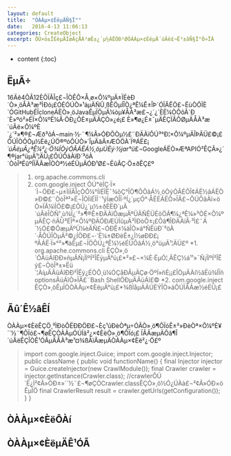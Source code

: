 ```yaml
---
layout: default
title:  "ÒÀÀµ×¢ÈëµÄÑ§Ï°"
date:   2016-4-13 11:06:13
categories: CreateObject
excerpt: ÔÚ×ö±ÏÉèµÄÍøÂçÅÀ³æÊ±¿´µ½ÁËÓÐ¹ØÒÀÀµ×¢ÈëµÄ´úÂë£¬Ë³±ãÑ§Ï°Ò»ÏÂ
---
```


* content
{:toc}

## ËµÃ÷
16Äê4ÔÂ12ÈÕÏÂÎç£¬ÎÒÊÔ×Å¸ø×Ô¼ºµÄ±ÏÉèÐ´Ò»¸öÅÀ³æ³ÌÐò¡£ÓÉÓÚÒ»¹áµÄÑÛ¸ßÊÖµÍÎÒ¿ªÊ¼Ê±ÎÞ´ÓÏÂÊÖ£¬ËùÒÔÏÈ´ÓGitHubÉÏcloneÁËÒ»¸öJavaÊµÏÖµÄ¼òµ¥ÅÀ³æ£¬¿´¿´ÈË¼ÒÔõÃ´Ð´È»ºó²»ÉÏ×Ô¼ºË¼Â·ÖÐ¿ÕÈ±µÄÄÇÒ»¿é¡£
È»¶ø¿É±¯µÄÊÇÏÂÔØµÄÅÀ³æ´úÂë×Ô¼ºÈ´¿´²»¶®£¬Æð³õÁ¬main·½·¨¶¼Ã»ÓÐÕÒµ½£¨ÐÄÀïÔÚ³°Ð¦×Ô¼ºµÄÎÞÄÜ£©¡£ÔÚÎÒÕÒµ½Èë¿ÚÖ®ºóÔÙÒ»´ÎµÄãÂ±ÆÓÖÀ´Ï®ÁË£¡
*´úÂëµÄ¿ªÊ¼²¿·Ö¾ÍÒýÓÃÁËÁ½¸öµÚÈý·½jar°ü*£¬GoogleÁËÒ»ÆªAPIÓ²ÊÇÃ»¿´¶®jar°üµÄ¹¦ÄÜ¡£ÔÚÕâÀïÐ´³öÀ´ÒòÎªËûºÍÏÂÃæÎÒÒª½éÉÜµÄÓÐ¹Ø£¬ËûÃÇ·Ö±ðÊÇ£º
>1. org.apache.commons.cli
>2. com.google.inject
ÔÚ°ëÍÇ·Ï×´Ì¬ÖÐ£¬µ±ÌìÏÂÎçÒÔ¼°ÍíÉÏË¯¾õÇ°ÎÒ¶ÔÕâÁ½¸öÒýÓÃÉÔÎ¢ÁË½âÁËÒ»Ð©£¨ÒòÎª²»Ë¬ÎÒÍíÉÏÍ¨¹ýÍæÓÎÏ·ºÍ¿´µçÓ°·ÅËÉÁËÒ»ÏÂ£¬ÔÚÕâÀï×öÒ»ÏÂ¼ìÌÖ£©¡£ÔÚ¿´µ½±ðÈËÐ´µÄ´úÂëÎÒÑ¹¸ù¾Í¿´²»¶®Ê±ÐÄÀïÕæµÄºÜÄÑÊÜÉõÖÁ¶¼¿ªÊ¼»³ÒÉ×Ô¼ºµÄÊÇ·ñÄÜ³ÉÎª×Ô¼ºÐÄÖÐÆÚÍûµÄ³ÌÐòÔ±¡£Õâ¶ÎÐÄÀïÂ·³Ì£¨Á´½Ó£©ÕæµÄºÜ¼èÄÑ£¬ÓÐÊ±¼äÎÒ»á°ÑËüÐ´³öÀ´·ÅÔÚÎÒµÄ²©¿ÍÖÐ£¬·´Ë¼±ØÐëÊ±¿Ì½øÐÐ£¡
ºÃÁË·Ï»°²»¶àËµ£¬ÏÖÔÚ¿ªÊ¼½éÉÜÕâÁ½¸ö°üµÄ¹¦ÄÜ£º
*1. org.apache.commons.cli ÊÇÒ»¸ö´ÓÃüÁîÐÐ»ñµÃÑ¡ÏîºÍ²ÎÊýµÄ°ü¡£*²»£¬×¼È·ËµÓ¦¸ÃÊÇ½á¹¹»¯Ñ¡ÏîºÍ²ÎÊý£¬ÒòÎª±»Ëü´¦ÀíµÄÃüÁîÐÐ²ÎÊý¿ÉÒÔ¸ü¼ÓÇåÐÂµÄÇø·ÖºÍ»ñÈ¡¡£ÎÒµÄÀí½âËü¾ÍÏñoptionsÃüÁîÒ»ÏÂ£¨Bash ShellÖÐµÄÃüÁî£©
*2. com.google.inject ÊÇÒ»¸öÊµÏÖÒÀÀµ×¢ÈëµÄ°ü¡£*¾ßÌåµÄÄÚÈÝÎÒ»áÔÚÏÂÃæ½éÉÜ¡£

## Ãû´Ê½âÊÍ
ÒÀÀµ×¢ÈëÊÇÖ¸³ÌÐòÔËÐÐÖÐ£¬Èç¹ûÐèÒªµ÷ÓÃÒ»¸ö¶ÔÏóÊ±²»ÐèÒª×Ô¼ºÈ¥´´½¨¶ÔÏó£¬¶øÊÇÒÀÀµÓÚÍâ²¿×¢ÈëÒ»¸ö¶ÔÏó¡£
ÏÂÃæµÄÕâ¶Î´úÂëÊÇÎÒÊ¹ÓÃµÄÅÀ³æ¹¤¾ßÀïÃæµÄÒÀÀµ×¢Èë²¿·Ö£º
>import com.google.inject.Guice;
>import com.google.inject.Injector;
>public className
>{
>	public void functionName()
>	{
>		final Injector injector = Guice.createInjector(new CrawlModule());
>		final Crawler crawler = injector.getInstance(Crawler.class);
>		//crawlerÔÚ´Ë¿Ì²¢Ã»ÓÐ±»´´½¨£¬¶øÇÒCrawler.classÊÇÒ»¸ö½Ó¿ÚÀà£¬²¢Ã»ÓÐ×öÊµÏÖ
>		final CrawlerResult result = crawler.getUrls(getConfiguration());
>	}
>}

## ÒÀÀµ×¢ÈëÔ­Àí

## ÒÀÀµ×¢ÈëµÄÊ¹ÓÃ

